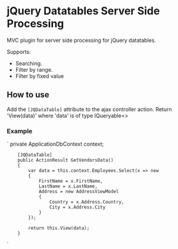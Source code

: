 # jQuery Datatables Server Side Processing
MVC plugin for server side processing for jQuery datatables.

Supports:
- Searching.
- Filter by range.
- Filter by fixed value

## How to use
Add the `[JQDataTable]` attribute to the ajax controller action. Return 'View(data)' where 'data' is of type IQueryable<>

### Example
`
        private ApplicationDbContext context;
        
        [JQDataTable]
        public ActionResult GetVendorsData()
        {
            var data = this.context.Employees.Select(x => new
            {
                FirstName = x.FirstName,
                LastName = x.LastName,
                Address = new AddressViewModel
                {
                    Country = x.Address.Country,
                    City = x.Address.City
                }
            });

            return this.View(data);
        }
`

